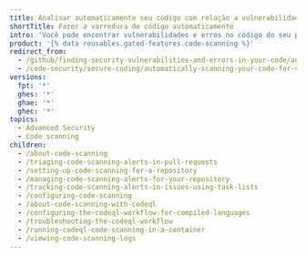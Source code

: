```yaml
---
title: Analisar automaticamente seu código com relação a vulnerabilidades e erros
shortTitle: Fazer a varredura de código automaticamente
intro: 'Você pode encontrar vulnerabilidades e erros no código do seu projeto no {% data variables.product.prodname_dotcom %}.'
product: '{% data reusables.gated-features.code-scanning %}'
redirect_from:
  - /github/finding-security-vulnerabilities-and-errors-in-your-code/automatically-scanning-your-code-for-vulnerabilities-and-errors
  - /code-security/secure-coding/automatically-scanning-your-code-for-vulnerabilities-and-errors
versions:
  fpt: '*'
  ghes: '*'
  ghae: '*'
  ghec: '*'
topics:
  - Advanced Security
  - Code scanning
children:
  - /about-code-scanning
  - /triaging-code-scanning-alerts-in-pull-requests
  - /setting-up-code-scanning-for-a-repository
  - /managing-code-scanning-alerts-for-your-repository
  - /tracking-code-scanning-alerts-in-issues-using-task-lists
  - /configuring-code-scanning
  - /about-code-scanning-with-codeql
  - /configuring-the-codeql-workflow-for-compiled-languages
  - /troubleshooting-the-codeql-workflow
  - /running-codeql-code-scanning-in-a-container
  - /viewing-code-scanning-logs
---
```


<!--For this article in earlier GHES versions, see /content/github/finding-security-vulnerabilities-and-errors-in-your-code-->
